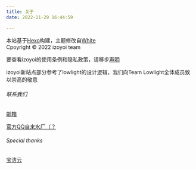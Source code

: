 ```yaml
---
title: 关于
date: 2022-11-29 16:44:59

---
```


本站基于[Hexo](http://hexo.io/)构建，主题修改自[White](https://github.com/FuShaoLei/hexo-theme-white)
<br/>Cpoyright © 2022 izoyoi team

要查看izoyoi的使用条例和隐私政策，请移步[声明](laws)

izoyoi新站点部分参考了lowlight的设计逻辑，我们向Team Lowlight全体成员致以崇高的敬意

###### 联系我们

[邮箱](mailto:izoyoi@163.com)

[官方QQ自来水厂（？](https://jq.qq.com/?_wv=1027&k=drFazFIc)

###### Special thanks

[宝洁云](https://baojie666.buzz)
